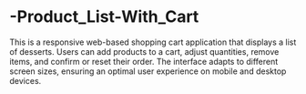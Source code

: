 # -Product_List-With_Cart
This is a responsive web-based shopping cart application that displays a list of desserts. Users can add products to a cart, adjust quantities, remove items, and confirm or reset their order. The interface adapts to different screen sizes, ensuring an optimal user experience on mobile and desktop devices.

